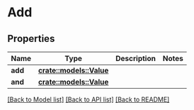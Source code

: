 # Add

## Properties

Name | Type | Description | Notes
------------ | ------------- | ------------- | -------------
**add** | [**crate::models::Value**](Value.md) |  | 
**and** | [**crate::models::Value**](Value.md) |  | 

[[Back to Model list]](../README.md#documentation-for-models) [[Back to API list]](../README.md#documentation-for-api-endpoints) [[Back to README]](../README.md)


